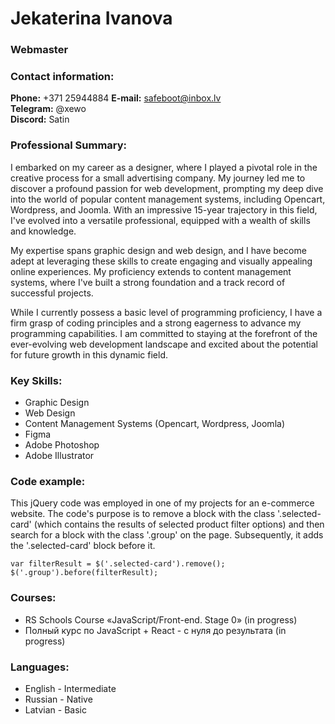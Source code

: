 # Jekaterina Ivanova

### Webmaster

### Contact information:
**Phone:** +371 25944884
**E-mail:** safeboot@inbox.lv  
**Telegram:** @xewo  
**Discord:** Satin  

### Professional Summary:
I embarked on my career as a designer, where I played a pivotal role in the creative process for a small advertising company. My journey led me to discover a profound passion for web development, prompting my deep dive into the world of popular content management systems, including Opencart, Wordpress, and Joomla. With an impressive 15-year trajectory in this field, I've evolved into a versatile professional, equipped with a wealth of skills and knowledge.

My expertise spans graphic design and web design, and I have become adept at leveraging these skills to create engaging and visually appealing online experiences. My proficiency extends to content management systems, where I've built a strong foundation and a track record of successful projects.

While I currently possess a basic level of programming proficiency, I have a firm grasp of coding principles and a strong eagerness to advance my programming capabilities. I am committed to staying at the forefront of the ever-evolving web development landscape and excited about the potential for future growth in this dynamic field.

### Key Skills:
* Graphic Design
* Web Design
* Content Management Systems (Opencart, Wordpress, Joomla)
* Figma
* Adobe Photoshop
* Adobe Illustrator  

### Code example:
This jQuery code was employed in one of my projects for an e-commerce website. The code's purpose is to remove a block with the class '.selected-card' (which contains the results of selected product filter options) and then search for a block with the class '.group' on the page. Subsequently, it adds the '.selected-card' block before it.
```
var filterResult = $('.selected-card').remove();
$('.group').before(filterResult);
``` 

### Courses:
* RS Schools Course «JavaScript/Front-end. Stage 0» (in progress)
* Полный курс по JavaScript + React - с нуля до результата (in progress)

### Languages:
* English - Intermediate
* Russian - Native
* Latvian - Basic